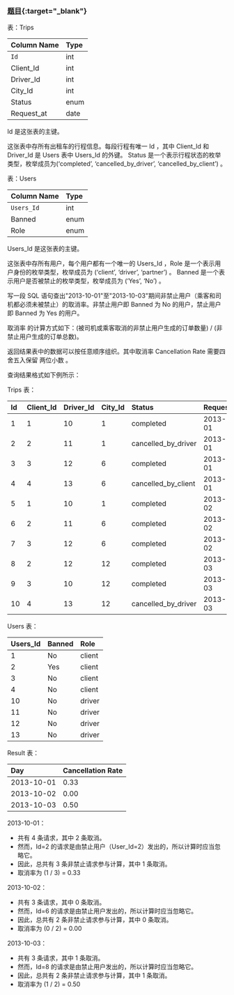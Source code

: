 ### [题目](https://leetcode.cn/problems/trips-and-users/){:target="_blank"}

表：Trips

| Column Name | Type |
|:------------|:-----|
| `Id`        | int  |
| Client_Id   | int  |
| Driver_Id   | int  |
| City_Id     | int  |
| Status      | enum |
| Request_at  | date |     

Id 是这张表的主键。

这张表中存所有出租车的行程信息。每段行程有唯一 Id ，其中 Client_Id 和 Driver_Id 是 Users 表中 Users_Id 的外键。
Status 是一个表示行程状态的枚举类型，枚举成员为(‘completed’, ‘cancelled_by_driver’, ‘cancelled_by_client’) 。


表：Users

| Column Name | Type |
|:------------|:-----|
| `Users_Id`  | int  |
| Banned      | enum |
| Role        | enum |

Users_Id 是这张表的主键。

这张表中存所有用户，每个用户都有一个唯一的 Users_Id ，Role 是一个表示用户身份的枚举类型，枚举成员为 (‘client’, ‘driver’, ‘partner’) 。
Banned 是一个表示用户是否被禁止的枚举类型，枚举成员为 (‘Yes’, ‘No’) 。


写一段 SQL 语句查出"2013-10-01"至"2013-10-03"期间非禁止用户（乘客和司机都必须未被禁止）的取消率。非禁止用户即 Banned 为 No 的用户，禁止用户即 Banned 为 Yes 的用户。

取消率 的计算方式如下：(被司机或乘客取消的非禁止用户生成的订单数量) / (非禁止用户生成的订单总数)。

返回结果表中的数据可以按任意顺序组织。其中取消率 Cancellation Rate 需要四舍五入保留 两位小数 。



查询结果格式如下例所示：

Trips 表：

| Id  | Client_Id | Driver_Id | City_Id | Status              | Request_at |
|:----|:----------|:----------|:--------|:--------------------|:-----------|
| 1   | 1         | 10        | 1       | completed           | 2013-10-01 |
| 2   | 2         | 11        | 1       | cancelled_by_driver | 2013-10-01 |
| 3   | 3         | 12        | 6       | completed           | 2013-10-01 |
| 4   | 4         | 13        | 6       | cancelled_by_client | 2013-10-01 |
| 5   | 1         | 10        | 1       | completed           | 2013-10-02 |
| 6   | 2         | 11        | 6       | completed           | 2013-10-02 |
| 7   | 3         | 12        | 6       | completed           | 2013-10-02 |
| 8   | 2         | 12        | 12      | completed           | 2013-10-03 |
| 9   | 3         | 10        | 12      | completed           | 2013-10-03 |
| 10  | 4         | 13        | 12      | cancelled_by_driver | 2013-10-03 |

Users 表：

| Users_Id | Banned | Role   |
|:---------|:-------|:-------|
| 1        | No     | client |
| 2        | Yes    | client |
| 3        | No     | client |
| 4        | No     | client |
| 10       | No     | driver |
| 11       | No     | driver |
| 12       | No     | driver |
| 13       | No     | driver |

Result 表：

| Day        | Cancellation Rate |
|:-----------|:------------------|
| 2013-10-01 | 0.33              |
| 2013-10-02 | 0.00              |
| 2013-10-03 | 0.50              |

2013-10-01：
- 共有 4 条请求，其中 2 条取消。
- 然而，Id=2 的请求是由禁止用户（User_Id=2）发出的，所以计算时应当忽略它。
- 因此，总共有 3 条非禁止请求参与计算，其中 1 条取消。
- 取消率为 (1 / 3) = 0.33

2013-10-02：
- 共有 3 条请求，其中 0 条取消。
- 然而，Id=6 的请求是由禁止用户发出的，所以计算时应当忽略它。
- 因此，总共有 2 条非禁止请求参与计算，其中 0 条取消。
- 取消率为 (0 / 2) = 0.00

2013-10-03：
- 共有 3 条请求，其中 1 条取消。
- 然而，Id=8 的请求是由禁止用户发出的，所以计算时应当忽略它。
- 因此，总共有 2 条非禁止请求参与计算，其中 1 条取消。
- 取消率为 (1 / 2) = 0.50
